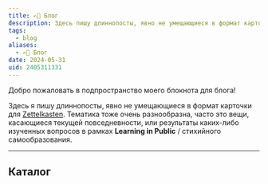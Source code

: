 ```yaml
---
title: ✍🏼 Блог
description: Здесь пишу длиннопосты, явно не умещающиеся в формат карточки для Zettelkasten
tags:
  - blog
aliases:
  - ✍🏼 Блог
date: 2024-05-31
uid: 2405311331
---
```


Добро пожаловать в подпространство моего блокнота для блога!

Здесь я пишу длиннопосты, явно не умещающиеся в формат карточки для [Zettelkasten](https://zettelkasten.de/). Тематика тоже очень разнообразна, часто это вещи, касающиеся текущей повседневности, или результаты каких-либо изученных вопросов в рамках **Learning in Public** / стихийного самообразования.

---

## Каталог


